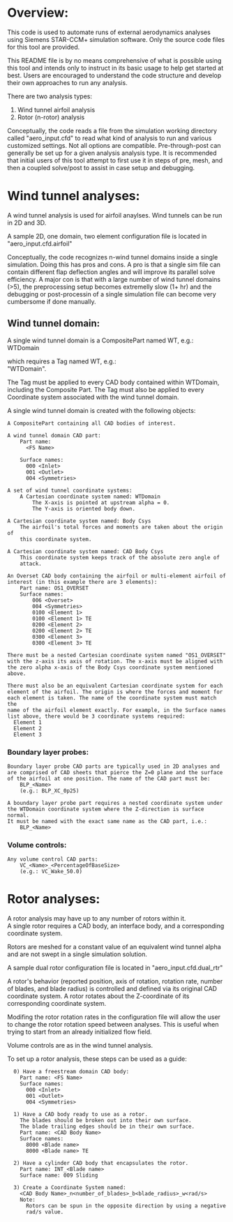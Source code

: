 # Overview:

This code is used to automate runs of external aerodynamics analyses using
Siemens STAR-CCM+ simulation software. Only the source code files for this
tool are provided.

This README file is by no means comprehensive of what is possible using this
tool and intends only to instruct in its basic usage to help get started at
best. Users are encouraged to understand the code structure and develop
their own approaches to run any analysis.

There are two analysis types:
1. Wind tunnel airfoil analysis
2. Rotor (n-rotor) analysis

Conceptually, the code reads a file from the simulation working directory
called "aero_input.cfd" to read what kind of analysis to run and various
customized settings. Not all options are compatible. Pre-through-post can
generally be set up for a given analysis analysis type. It is recommended
that initial users of this tool attempt to first use it in steps of pre,
mesh, and then a coupled solve/post to assist in case setup and debugging.

# Wind tunnel analyses:

A wind tunnel analysis is used for airfoil anaylses.
Wind tunnels can be run in 2D and 3D.

A sample 2D, one domain, two element configuration file is located in
  "aero_input.cfd.airfoil"

Conceptually, the code recognizes n-wind tunnel domains inside a single
simulation. Doing this has pros and cons. A pro is that a single sim
file can contain different flap deflection angles and will improve its
parallel solve efficiency. A major con is that with a large number of wind
tunnel domains (>5), the preprocessing setup becomes extremelly slow (1+ hr)
and the debugging or post-processin of a single simulation file can become
very cumbersome if done manually.

## Wind tunnel domain:

A single wind tunnel domain is a CompositePart named WT<Name>, e.g.:  
    WTDomain
    
which requires a Tag named WT<Name>, e.g.:  
    "WTDomain".
    
The Tag must be applied to every CAD body contained within WTDomain, including
the Composite Part. The Tag must also be applied to every Coordinate system
associated with the wind tunnel domain.

A single wind tunnel domain is created with the following objects:

    A CompositePart containing all CAD bodies of interest.

    A wind tunnel domain CAD part:
        Part name:
          <FS Name>

        Surface names:
          000 <Inlet>
          001 <Outlet>
          004 <Symmetries>

    A set of wind tunnel coordinate systems:
        A Cartesian coordinate system named: WTDomain
            The X-axis is pointed at upstream alpha = 0.
            The Y-axis is oriented body down.

    A Cartesian coordinate system named: Body Csys
        The airfoil's total forces and moments are taken about the origin of
        this coordinate system.

    A Cartesian coordinate system named: CAD Body Csys
        This coordinate system keeps track of the absolute zero angle of
        attack.

    An Overset CAD body containing the airfoil or multi-element airfoil of
    interest (in this example there are 3 elements):
        Part name: OS1_OVERSET
        Surface names:
            006 <Overset>
            004 <Symmetries>
            0100 <Element 1>
            0100 <Element 1> TE
            0200 <Element 2>
            0200 <Element 2> TE
            0300 <Element 3>
            0300 <Element 3> TE

    There must be a nested Cartesian coordinate system named "OS1_OVERSET"
    with the z-axis its axis of rotation. The x-axis must be aligned with
    the zero alpha x-axis of the Body Csys coordinate system mentioned above.

    There must also be an equivalent Cartesian coordinate system for each
    element of the airfoil. The origin is where the forces and moment for
    each element is taken. The name of the coordinate system must match the
    name of the airfoil element exactly. For example, in the Surface names
    list above, there would be 3 coordinate systems required:
      Element 1
      Element 2
      Element 3

### Boundary layer probes:

    Boundary layer probe CAD parts are typically used in 2D analyses and
    are comprised of CAD sheets that pierce the Z=0 plane and the surface
    of the airfoil at one position. The name of the CAD part must be:  
        BLP_<Name>
        (e.g.: BLP_XC_0p25)

    A boundary layer probe part requires a nested coordinate system under
    the WTDomain coordinate system where the Z-direction is surface normal.
    It must be named with the exact same name as the CAD part, i.e.:  
        BLP_<Name>

### Volume controls:
    Any volume control CAD parts:  
        VC_<Name>_<PercentageOfBaseSize>  
        (e.g.: VC_Wake_50.0)

# Rotor analyses:

  A rotor analysis may have up to any number of rotors within it.  
  A single rotor requires a CAD body, an interface body, and a
  corresponding coordinate system.

  Rotors are meshed for a constant value of an equivalent wind tunnel alpha and
  are not swept in a single simulation solution.

  A sample dual rotor configuration file is located in
    "aero_input.cfd.dual_rtr"

  A rotor's behavior (reported position, axis of rotation, rotation rate,
  number of blades, and blade radius) is controlled and defined via its
  original CAD coordinate system. A rotor rotates about the Z-coordinate of
  its corresponding coordinate system.

  Modifing the rotor rotation rates in the configuration file will allow the
  user to change the rotor rotation speed between analyses. This is useful when
  trying to start from an already initialized flow field.

  Volume controls are as in the wind tunnel analysis.

  To set up a rotor analysis, these steps can be used as a guide:

      0) Have a freestream domain CAD body:
        Part name: <FS Name>
        Surface names:
          000 <Inlet>
          001 <Outlet>
          004 <Symmetries>

      1) Have a CAD body ready to use as a rotor.
        The blades should be broken out into their own surface.
        The blade trailing edges should be in their own surface.
        Part name: <CAD Body Name>
        Surface names:
          8000 <Blade name>
          8000 <Blade name> TE

      2) Have a cylinder CAD body that encapsulates the rotor.
        Part name: INT_<Blade name>
        Surface name: 009 Sliding

      3) Create a Coordinate System named:
        <CAD Body Name>_n<number_of_blades>_b<blade_radius>_w<rad/s>
        Note: 
          Rotors can be spun in the opposite direction by using a negative
          rad/s value.
